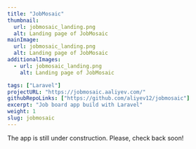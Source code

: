 ```yaml
---
title: "JobMosaic"
thumbnail:
  url: jobmosaic_landing.png
  alt: Landing page of JobMosaic
mainImage:
  url: jobmosaic_landing.png
  alt: Landing page of JobMosaic
additionalImages:
  - url: jobmosaic_landing.png
    alt: Landing page of JobMosaic

tags: ["Laravel"]
projectURL: "https://jobmosaic.aaliyev.com/"
githubRepoLinks: ["https://github.com/aliyev12/jobmosaic"]
excerpt: "Job board app build with Laravel"
weight: 1
slug: jobmosaic
---
```


The app is still under construction. Please, check back soon!
